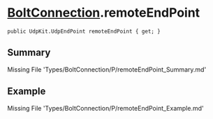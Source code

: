 # [BoltConnection](Types/BoltConnection.md).remoteEndPoint
`public UdpKit.UdpEndPoint remoteEndPoint { get; }`
## Summary
Missing File 'Types/BoltConnection/P/remoteEndPoint_Summary.md'
## Example
Missing File 'Types/BoltConnection/P/remoteEndPoint_Example.md'
